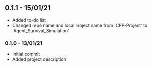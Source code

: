 ## 0.1.1 - 15/01/21
- Added to-do list
- Changed repo name and local project name from 'CPP-Project' to 'Agent_Survival_Simulation'

### 0.1.0 - 13/01/21
- Initial commit
- Added project description